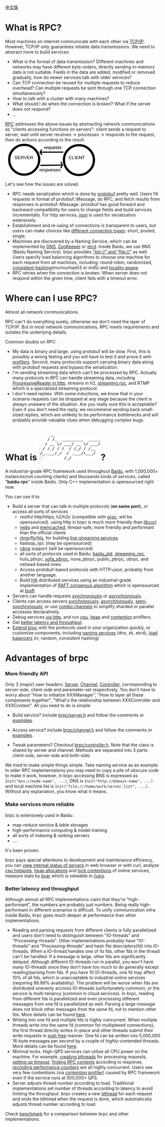[中文版](../cn/overview.md)

# What is RPC?

Most machines on internet communicate with each other via [TCP/IP](https://en.wikipedia.org/wiki/Internet_protocol_suite). However, TCP/IP only guarantees reliable data transmissions. We need to abstract more to build services:

* What is the format of data transmission? Different machines and networks may have different byte-orders, directly sending in-memory data is not suitable. Fields in the data are added, modified or removed gradually, how do newer services talk with older services?
* Can TCP connection be reused for multiple requests to reduce overhead? Can multiple requests be sent through one TCP connection simultaneously?
* How to talk with a cluster with many machines?
* What should I do when the connection is broken? What if the server does not respond?
* ...

[RPC](https://en.wikipedia.org/wiki/Remote_procedure_call) addresses the above issues by abstracting network communications as "clients accessing functions on servers": client sends a request to server, wait until server receives -> processes -> responds to the request, then do actions according to the result. 
![rpc.png](../images/rpc.png)

Let's see how the issues are solved.

* RPC needs serialization which is done by [protobuf](https://github.com/google/protobuf) pretty well. Users fill requests in format of protobuf::Message, do RPC, and fetch results from responses in protobuf::Message. protobuf has good forward and backward compatibility for users to change fields and build services incrementally. For http services, [json](http://www.json.org/) is used for serialization extensively.
* Establishment and re-using of connections is transparent to users, but users can make choices like [different connection types](client.md#connection-type): short, pooled, single.
* Machines are discovered by a Naming Service, which can be implemented by [DNS](https://en.wikipedia.org/wiki/Domain_Name_System), [ZooKeeper](https://zookeeper.apache.org/) or [etcd](https://github.com/coreos/etcd). Inside Baidu, we use BNS (Baidu Naming Service). brpc provides ["list://" and "file://"](client.md#naming-service) as well. Users specify load balancing algorithms to choose one machine for each request from all machines, including: round-robin, randomized, [consistent-hashing](../cn/consistent_hashing.md)(murmurhash3 or md5) and [locality-aware](../cn/lalb.md).
* RPC retries when the connection is broken. When server does not respond within the given time, client fails with a timeout error.

# Where can I use RPC?

Almost all network communications.

RPC can't do everything surely, otherwise we don't need the layer of TCP/IP. But in most network communications, RPC meets requirements and isolates the underlying details. 

Common doubts on RPC:

- My data is binary and large, using protobuf will be slow. First, this is possibly a wrong feeling and you will have to test it and prove it with [profilers](../cn/cpu_profiler.md). Second, many protocols support carrying binary data along with protobuf requests and bypass the serialization.
- I'm sending streaming data which can't be processed by RPC. Actually many protocols in RPC can handle streaming data, including [ProgressiveReader in http](http_client.md#progressively-download), streams in h2, [streaming rpc](streaming_rpc.md), and RTMP which is a specialized streaming protocol.
- I don't need replies. With some inductions, we know that in your scenario requests can be dropped at any stage because the client is always unaware of the situation. Are you really sure this is acceptable? Even if you don't need the reply, we recommend sending back small-sized replies, which are unlikely to be performance bottlenecks and will probably provide valuable clues when debugging complex bugs. 

# What is ![brpc](../images/logo.png)?

A industrial-grade RPC framework used throughout [Baidu](http://ir.baidu.com/phoenix.zhtml?c=188488&p=irol-irhome), with 1,000,000+ instances(not counting clients) and thousands kinds of services, called "**baidu-rpc**" inside Baidu. Only C++ implementation is opensourced right now.

You can use it to:
* Build a server that can talk in multiple protocols (**on same port**), or access all sorts of services
  * restful http/https, h2/h2c (compatible with [grpc](https://github.com/grpc/grpc), will be opensourced). using http in brpc is much more friendly than [libcurl](https://curl.haxx.se/libcurl/).
  * [redis](redis_client.md) and [memcached](memcache_client.md), thread-safe, more friendly and performant than the official clients
  * [rtmp](https://github.com/brpc/brpc/blob/master/src/brpc/rtmp.h)/[flv](https://en.wikipedia.org/wiki/Flash_Video)/[hls](https://en.wikipedia.org/wiki/HTTP_Live_Streaming), for building [live-streaming services](../cn/live_streaming.md).
  * hadoop_rpc (may be opensourced)
  * [rdma](https://en.wikipedia.org/wiki/Remote_direct_memory_access) support (will be opensourced)
  * all sorts of protocols used in Baidu: [baidu_std](../cn/baidu_std.md), [streaming_rpc](streaming_rpc.md), hulu_pbrpc, [sofa_pbrpc](https://github.com/baidu/sofa-pbrpc), nova_pbrpc, public_pbrpc, ubrpc, and nshead-based ones.
  * Access protobuf-based protocols with HTTP+json, probably from another language.
  * Build [HA](https://en.wikipedia.org/wiki/High_availability) distributed services using an industrial-grade implementation of [RAFT consensus algorithm](https://raft.github.io) which is opensourced at [braft](https://github.com/brpc/braft)
* Servers can handle requests [synchronously](server.md) or [asynchronously](server.md#asynchronous-service).
* Clients can access servers [synchronously](client.md#synchronus-call), [asynchronously](client.md#asynchronous-call), [semi-synchronously](client.md#semi-synchronous-call), or use [combo channels](combo_channel.md) to simplify sharded or parallel accesses declaratively.
* Debug services [via http](builtin_service.md), and run  [cpu](../cn/cpu_profiler.md), [heap](../cn/heap_profiler.md) and [contention](../cn/contention_profiler.md) profilers.
* Get [better latency and throughput](#better-latency-and-throughput).
* [Extend brpc](new_protocol.md) with the protocols used in your organization quickly, or customize components, including [naming services](../cn/load_balancing.md#命名服务) (dns, zk, etcd), [load balancers](../cn/load_balancing.md#负载均衡) (rr, random, consistent hashing)

# Advantages of brpc

### More friendly API

Only 3 (major) user headers: [Server](https://github.com/brpc/brpc/blob/master/src/brpc/server.h), [Channel](https://github.com/brpc/brpc/blob/master/src/brpc/channel.h), [Controller](https://github.com/brpc/brpc/blob/master/src/brpc/controller.h), corresponding to server-side, client-side and parameter-set respectively. You don't have to worry about "How to initialize XXXManager", "How to layer all these components together",  "What's the relationship between XXXController and XXXContext". All you need to do is simple:

* Build service? include [brpc/server.h](https://github.com/brpc/brpc/blob/master/src/brpc/server.h) and follow the comments or [examples](https://github.com/brpc/brpc/blob/master/example/echo_c++/server.cpp).

* Access service? include [brpc/channel.h](https://github.com/brpc/brpc/blob/master/src/brpc/channel.h) and follow the comments or [examples](https://github.com/brpc/brpc/blob/master/example/echo_c++/client.cpp).

* Tweak parameters? Checkout [brpc/controller.h](https://github.com/brpc/brpc/blob/master/src/brpc/controller.h). Note that the class is shared by server and channel. Methods are separated into 3 parts: client-side, server-side and both-side.

We tried to make simple things simple. Take naming service as an example. In older RPC implementations you may need to copy a pile of obscure code to make it work, however, in brpc accessing BNS is expressed as `Init("bns://node-name", ...)`, DNS is `Init("http://domain-name", ...)` and local machine list is `Init("file:///home/work/server.list", ...)`. Without any explanation, you know what it means.

### Make services more reliable

brpc is extensively used in Baidu:

* map-reduce service & table storages
* high-performance computing & model training
* all sorts of indexing & ranking servers
* ….

It's been proven.

brpc pays special attentions to development and maintenance efficency, you can [view internal status of servers](builtin_service.md) in web browser or with curl, analyze [cpu hotspots](../cn/cpu_profiler.md), [heap allocations](../cn/heap_profiler.md) and [lock contentions](../cn/contention_profiler.md) of online services, measure stats by [bvar](bvar.md) which is viewable in [/vars](vars.md).

### Better latency and throughput

Although almost all RPC implementations claim that they're "high-performant", the numbers are probably just numbers. Being really high-performant in different scenarios is difficult. To unify communication infra inside Baidu, brpc goes much deeper at performance than other implementations.

* Reading and parsing requests from different clients is fully parallelized and users don't need to distinguish between "IO-threads" and "Processing-threads". Other implementations probably have "IO-threads" and "Processing-threads" and hash file descriptors(fd) into IO-threads. When a IO-thread handles one of its fds, other fds in the thread can't be handled. If a message is large, other fds are significantly delayed. Although different IO-threads run in parallel, you won't have many IO-threads since they don't have too much to do generally except reading/parsing from fds. If you have 10 IO-threads, one fd may affect 10% of all fds, which is unacceptable to industrial online services (requiring 99.99% availability). The problem will be worse when fds are distributed unevenly accross IO-threads (unfortunately common), or the service is multi-tenancy (common in cloud services). In brpc, reading from different fds is parallelized and even processing different messages from one fd is parallelized as well. Parsing a large message does not block other messages from the same fd, not to mention other fds. More details can be found [here](io.md#receiving-messages).
* Writing into one fd and multiple fds is highly concurrent. When multiple threads write into the same fd (common for multiplexed connections), the first thread directly writes in-place and other threads submit their write requests in [wait-free](https://en.wikipedia.org/wiki/Non-blocking_algorithm#Wait-freedom) manner. One fd can be written into 5,000,000 16-byte messages per second by a couple of highly-contended threads. More details can be found [here](io.md#sending-messages).
* Minimal locks. High-QPS services can utilize all CPU power on the machine. For example, [creating bthreads](../cn/memory_management.md) for processing requests, [setting up timeout](../cn/timer_keeping.md), [finding RPC contexts](../cn/bthread_id.md) according to response, [recording performance counters](bvar.md) are all highly concurrent. Users see very few contentions (via [contention profiler](../cn/contention_profiler.md)) caused by RPC framework even if the service runs at 500,000+ QPS.
* Server adjusts thread number according to load. Traditional implementations set number of threads according to latency to avoid limiting the throughput. brpc creates a new [bthread](../cn/bthread.md) for each request and ends the bthread when the request is done, which automatically adjusts thread number according to load.

Check [benchmark](../cn/benchmark.md) for a comparison between brpc and other implementations.
